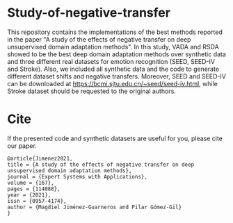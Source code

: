 # Study-of-negative-transfer

This repository contains the implementations of the best methods reported in the paper "A study of the effects of negative transfer on deep unsupervised domain adaptation methods". In this study, VADA and RSDA showed to be the best deep domain adaptation methods over synthetic data and three different real datasets for emotion recognition (SEED, SEED-IV and Stroke). Also, we included all synthetic data and the code to generate different dataset shifts and negative transfers. Moreover, SEED and SEED-IV can be downloaded at https://bcmi.sjtu.edu.cn/~seed/seed-iv.html, while Stroke dataset should be requested to the original authors.

# Cite
If the presented code and synthetic datasets are useful for you, please cite our paper.

	@article{Jimenez2021,
	title = {A study of the effects of negative transfer on deep unsupervised domain adaptation methods},
	journal = {Expert Systems with Applications},
	volume = {167},
	pages = {114088},
	year = {2021},
	issn = {0957-4174},
	author = {Magdiel Jiménez-Guarneros and Pilar Gómez-Gil}
	}

